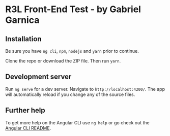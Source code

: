 # R3L Front-End Test - by Gabriel Garnica

## Installation

Be sure you have `ng cli`, `npm`, `nodejs` and `yarn` prior to continue.

Clone the repo or download the ZIP file. Then run `yarn`.

## Development server

Run `ng serve` for a dev server. Navigate to `http://localhost:4200/`. The app will automatically reload if you change any of the source files.

## Further help

To get more help on the Angular CLI use `ng help` or go check out the [Angular CLI README](https://github.com/angular/angular-cli/blob/master/README.md).
